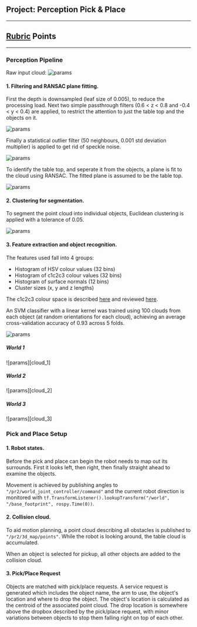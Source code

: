 ## Project: Perception Pick & Place

---

[//]: # (Image References)

[cloud_r]: ./misc_images/cloud_raw.png
[cloud_p]: ./misc_images/cloud_passthrough.png
[cloud_f]: ./misc_images/cloud_filtered.png
[cloud_o]: ./misc_images/cloud_objects.png
[cloud_t]: ./misc_images/cloud_table.png
[cloud_s]: ./misc_images/cloud_segmented.png

[class_c]: ./misc_images/class_confusion.png
[class_1]: ./misc_images/classified_1.png
[class_2]: ./misc_images/classified_2.png
[class_3]: ./misc_images/classified_3.png


## [Rubric](https://review.udacity.com/#!/rubrics/1067/view) Points

---

### Perception Pipeline

Raw input cloud:
![params][cloud_r]

#### 1. Filtering and RANSAC plane fitting.
First the depth is downsampled (leaf size of 0.005), to reduce the processing load. Next two simple passthrough filters (0.6 < z < 0.8 and -0.4 < y < 0.4) are applied, to restrict the attention to just the table top and the objects on it. 

![params][cloud_p]

Finally a statistical outlier filter (50 neighbours, 0.001 std deviation multiplier) is applied to get rid of speckle noise.

![params][cloud_f]

To identify the table top, and seperate it from the objects, a plane is fit to the cloud using RANSAC. The fitted plane is assumed to be the table top. 

![params][cloud_o]

#### 2. Clustering for segmentation.
To segment the point cloud into individual objects, Euclidean clustering is applied with a tolerance of 0.05. 

![params][cloud_s]

#### 3. Feature extraction and object recognition.
The features used fall into 4 groups:
* Histogram of HSV colour values (32 bins)
* Histogram of c1c2c3 colour values (32 bins)
* Histogram of surface normals (12 bins)
* Cluster sizes (x, y and z lengths)

The c1c2c3 colour space is described [here](http://citeseerx.ist.psu.edu/viewdoc/download?doi=10.1.1.43.6496&rep=rep1&type=pdf) and reviewed [here](https://arxiv.org/abs/1702.05421).

An SVM classifier with a linear kernel was trained using 100 clouds from each object (at random orientations for each cloud), achieving an average cross-validation accuracy of 0.93 across 5 folds.

![params][class_c]

##### World 1
![params][cloud_1]

##### World 2
![params][cloud_2]

##### World 3
![params][cloud_3]

### Pick and Place Setup
#### 1. Robot states.
Before the pick and place can begin the robot needs to map out its surrounds. First it looks left, then right, then finally straight ahead to examine the objects.

Movement is achieved by publishing angles to `"/pr2/world_joint_controller/command"` and the current robot direction is monitored with `tf.TransformListener().lookupTransform("/world", "/base_footprint", rospy.Time(0))`.

#### 2. Collision cloud.
To aid motion planning, a point cloud describing all obstacles is published to `"/pr2/3d_map/points"`. While the robot is looking around, the table cloud is accumulated. 

When an object is selected for pickup, all other objects are added to the collision cloud.

#### 3. Pick/Place Request
Objects are matched with pick/place requests. A service request is generated which includes the object name, the arm to use, the object's location and where to drop the object. The object's location is calculated as the centroid of the associated point cloud. The drop location is somewhere above the dropbox described by the pick/place request, with minor variations between objects to stop them falling right on top of each other.